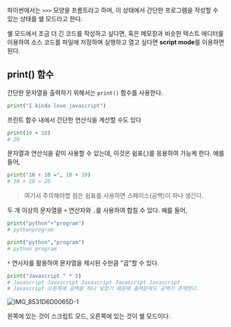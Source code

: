 파이썬에서는 `>>>` 모양을 프롬트라고 하며, 이 상태에서 간단한 프로그램을 작성할 수 있는 상태를 쉘 모드라고 한다.

쉘 모드에서 조금 더 긴 코드를 작성하고 싶다면, 혹은 메모장과 비슷한 텍스트 에디터를 이용하여 소스 코드를 파일에 저장하며 실행하고 열고 싶다면 **script mode**를 이용하면 된다.

## print() 함수

간단한 문자열을 출력하기 위해서는 `print()` 함수를 사용한다.

```py
print("I kinda love javascript")
```

프린트 함수 내에서 간단한 연산식을 계산할 수도 있다

```py
print(10 + 10)
# 20
```

문자열과 연산식을 같이 사용할 수 있는데, 이것은 쉼표(,)를 응용하여 가능케 한다. 예를 들어,

```py
print("10 + 10 =", 10 + 10)
# 10 + 10 = 20
```

> 여기서 주의해야할 점은 쉼표를 사용하면 스페이스(공백)이 하나 생긴다.

두 개 이상의 문자열을 `+` 연산자와 `,`를 사용하여 합칠 수 있다. 예를 들어,

```py
print("python"+"program")
# pythonprogram

print("python","program")
# python program
```

`*` 연사자를 활용하여 문자열을 제시된 수만큼 "곱"할 수 있다.

```py
print("Javascript " * 5)
# Javascript Javascript Javascript Javascript Javascript
# Javascript 오른쪽에 공백을 하나 넣었기 때문에 출력문에도 공백이 존재한다.
```

![IMG_8531D6D0065D-1](https://github.com/hampak/python-study/assets/85291626/5b28ad65-bab8-4744-984b-e042c1e43adb)

왼쪽에 있는 것이 스크립트 모드, 오른쪽에 있는 것이 쉘 모드이다.
